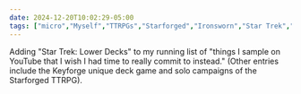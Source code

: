 ```yaml
---
date: 2024-12-20T10:02:29-05:00
tags: ["micro","Myself","TTRPGs","Starforged","Ironsworn","Star Trek","Keyforge","tabletop games","Lower Decks;Star Trek: Lower Decks"]
---
```

Adding "Star Trek: Lower Decks" to my running list of "things I sample on YouTube that I wish I had time to really commit to instead." (Other entries include the Keyforge unique deck game and solo campaigns of the Starforged TTRPG).
